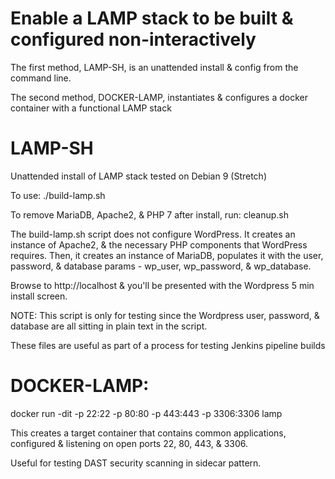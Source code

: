 # Enable a LAMP stack to be built & configured non-interactively

The first method, LAMP-SH, is an unattended install & config from the command line.

The second method, DOCKER-LAMP, instantiates & configures a docker container with a functional LAMP stack

# LAMP-SH
Unattended install of LAMP stack tested on Debian 9 (Stretch)

To use: ./build-lamp.sh

To remove MariaDB, Apache2, & PHP 7 after install, run: cleanup.sh

The build-lamp.sh script does not configure WordPress. It creates an instance of Apache2, 
& the necessary PHP components that WordPress requires.  Then, it creates an instance of MariaDB, 
populates it with the user, password, & database params - wp_user, wp_password, & wp_database.

Browse to http://localhost & you'll be presented with the Wordpress 5 min install screen.

NOTE: This script is only for testing since the Wordpress user, password, & database are all
sitting in plain text in the script.  

These files are useful as part of a process for testing Jenkins pipeline builds

# DOCKER-LAMP:
docker run -dit -p 22:22 -p 80:80 -p 443:443 -p 3306:3306 lamp

This creates a target container that contains common applications,
configured & listening on open ports 22, 80, 443, & 3306.

Useful for testing DAST security scanning in sidecar pattern.

